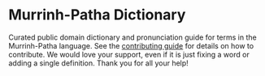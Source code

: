 
# Murrinh-Patha Dictionary

Curated public domain dictionary and pronunciation guide for terms in the Murrinh-Patha language. See the [contributing guide](https://github.com/drumworkteam/term/blob/make/.github/contributing.md) for details on how to contribute. We would love your support, even if it is just fixing a word or adding a single definition. Thank you for all your help!